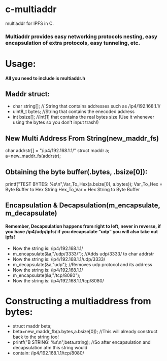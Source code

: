 # c-multiaddr
multiaddr for IPFS in C.

### Multiaddr provides easy networking protocols nesting, easy encapsulation of extra protocols, easy tunneling, etc.
# Usage:
#### All you need to include is multiaddr.h
## Maddr struct:
* char string[]; // String that contains addresses such as /ip4/192.168.1.1/
* uint8_t bytes; //String that contains the enecoded address
* int bsize[]; //int[1] that contains the real bytes size (Use it whenever using the bytes so you don't input trash!)

## New Multi Address From String(new_maddr_fs)
  char addrstr[] = "/ip4/192.168.1.1/"
	struct maddr a;
	a=new_maddr_fs(addrstr);
## Obtaining the byte buffer(.bytes, .bsize[0]):
  printf("TEST BYTES: %s\n",Var_To_Hex(a.bsize[0], a.bytes));
  Var_To_Hex = Byte Buffer to Hex String
  Hex_To_Var = Hex String to Byte Buffer
## Encapsulation & Decapsulation(m_encapsulate, m_decapsulate)
#### Remember, Decapsulation happens from right to left, never in reverse, if you have /ip4/udp/ipfs/ if you decapsulate "udp" you will also take out ipfs! 
* Now the string is: /ip4/192.168.1.1/
* m_encapsulate(&a,"/udp/3333/"); //Adds udp/3333/ to char addrstr
* Now the string is: /ip4/192.168.1.1/udp/3333/
* m_decapsulate(&a,"udp"); //Removes udp protocol and its address
* Now the string is: /ip4/192.168.1.1/
* m_encapsulate(&a,"/tcp/8080");
* Now the string is: /ip4/192.168.1.1/tcp/8080/ 

# Constructing a multiaddress from bytes:

* struct maddr beta;
* beta=new_maddr_fb(a.bytes,a.bsize[0]); //This will already construct back to the string too!
* printf("B STRING: %s\n",beta.string);  //So after encapsulation and decapsulation atm this string would 
* contain: /ip4/192.168.1.1/tcp/8080/ 
 
